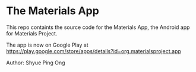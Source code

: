 The Materials App
=================

This repo containts the source code for the Materials App, the Android app for Materials Project.

The app is now on Google Play at https://play.google.com/store/apps/details?id=org.materialsproject.app

Author: Shyue Ping Ong